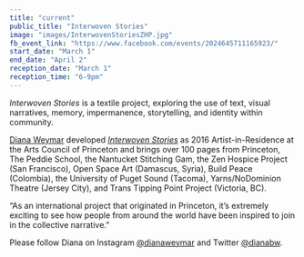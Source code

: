 ```yaml
---
title: "current"
public_title: "Interwoven Stories"
image: "images/InterwovenStoriesZHP.jpg"
fb_event_link: "https://www.facebook.com/events/2024645711165923/"
start_date: "March 1"
end_date: "April 2"
reception_date: "March 1"
reception_time: "6-9pm"
---
```

_Interwoven Stories_ is a textile project, exploring the use of text, visual narratives, memory, impermanence, storytelling, and identity within community. 

[Diana Weymar](https://www.instagram.com/dianaweymar/) developed _[Interwoven Stories](https://www.facebook.com/dianaweymarstudio/)_ as 2016 Artist-in-Residence at the Arts Council of Princeton and brings over 100 pages from Princeton, The Peddie School, the Nantucket Stitching Gam, the Zen Hospice Project (San Francisco), Open Space Art (Damascus, Syria), Build Peace (Colombia), the University of Puget Sound (Tacoma), Yarns/NoDominion Theatre (Jersey City), and Trans Tipping Point Project (Victoria, BC). 

“As an international project that originated in Princeton, it’s extremely exciting to see how people from around the world have been inspired to join in the collective narrative.”

Please follow Diana on Instagram [@dianaweymar](https://www.instagram.com/dianaweymar/) and Twitter [@dianabw](https://twitter.com/dianabw).
